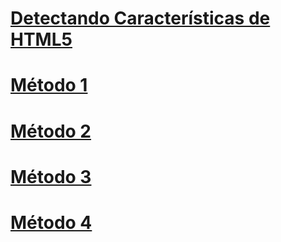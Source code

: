 # [Detectando Características de HTML5](https://github.com/IIKUYY/HTML5/tree/main/Ch2/Ch2.md)

# [Método 1](https://github.com/IIKUYY/HTML5/tree/main/Ch2/Metodos/Metodo1)

# [Método 2](https://github.com/IIKUYY/HTML5/tree/main/Ch2/Metodos/Metodo2)

# [Método 3](https://github.com/IIKUYY/HTML5/tree/main/Ch2/Metodos/Metodo3)

# [Método 4](https://github.com/IIKUYY/HTML5/tree/main/Ch2/Metodos/Metodo4)